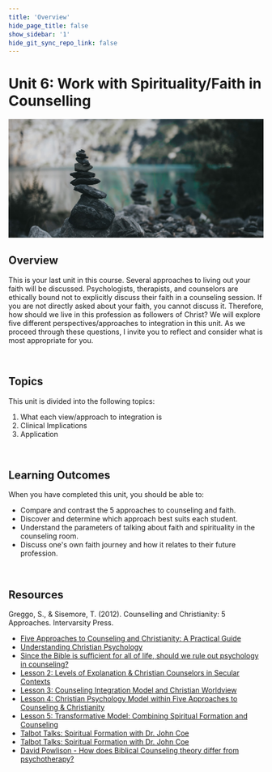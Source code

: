 ```yaml
---
title: 'Overview'
hide_page_title: false
show_sidebar: '1'
hide_git_sync_repo_link: false
---
```


# Unit 6: Work with Spirituality/Faith in Counselling

![alttext](u6overview.jpg "pebbles balanced near a shore")

## Overview

This is your last unit in this course. Several approaches to living out your faith will be discussed. Psychologists, therapists, and counselors are ethically bound not to explicitly discuss their faith in a counseling session. If you are not directly asked about your faith, you cannot discuss it. Therefore, how should we live in this profession as followers of Christ? We will explore five different perspectives/approaches to integration in this unit. As we proceed through these questions, I invite you to reflect and consider what is most appropriate for you.

&nbsp;

## Topics

This unit is divided into the following topics:

1. What each view/approach to integration is
2. Clinical Implications
3. Application

&nbsp;

## Learning Outcomes

When you have completed this unit, you should be able to:

- Compare and contrast the 5 approaches to counseling and faith.
- Discover and determine which approach best suits each student.
- Understand the parameters of talking about faith and spirituality in the counseling room.
- Discuss one's own faith journey and how it relates to their future profession.

&nbsp;

## Resources

<!--
Johnson, E. L. (2010). Christianity and Psychology: 5 Views (2nd ed.). Intervarsity Press.
-->
Greggo, S., & Sisemore, T. (2012). Counselling and Christianity: 5 Approaches. Intervarsity Press.
<!--
Video: [Biblical Counseling vs. Christian Counseling: What’s the Difference?](https://www.youtube.com/watch?v=HBmyDw7BGfs)
-->
- [Five Approaches to Counseling and Christianity: A Practical Guide](https://www.youtube.com/watch?v=dES1gyR8034)
- [Understanding Christian Psychology](https://www.youtube.com/watch?v=VONmMBVQaE8)
- [Since the Bible is sufficient for all of life, should we rule out psychology in counseling?](https://www.youtube.com/watch?v=g0f6VxbP0GU)
- [Lesson 2: Levels of Explanation & Christian Counselors in Secular Contexts](https://www.youtube.com/watch?v=57HiA2kwQTA)
- [Lesson 3: Counseling Integration Model and Christian Worldview](https://www.youtube.com/watch?v=4Xj9FezdpXY)
- [Lesson 4: Christian Psychology Model within Five Approaches to Counseling & Christianity](https://www.youtube.com/watch?v=q5OdfcBCzQw)
- [Lesson 5: Transformative Model: Combining Spiritual Formation and Counseling](https://www.youtube.com/watch?v=A1ZNfCnFL04)
- [Talbot Talks: Spiritual Formation with Dr. John Coe](https://www.youtube.com/watch?v=_71JqYyb5Jg)
- [Talbot Talks: Spiritual Formation with Dr. John Coe](https://www.youtube.com/watch?v=3L72Gu_0FcQ)
- [David Powlison - How does Biblical Counseling theory differ from psychotherapy?](https://www.youtube.com/watch?v=G9STDM_JOgs&list=RDLVg0f6VxbP0GU&index=9)
